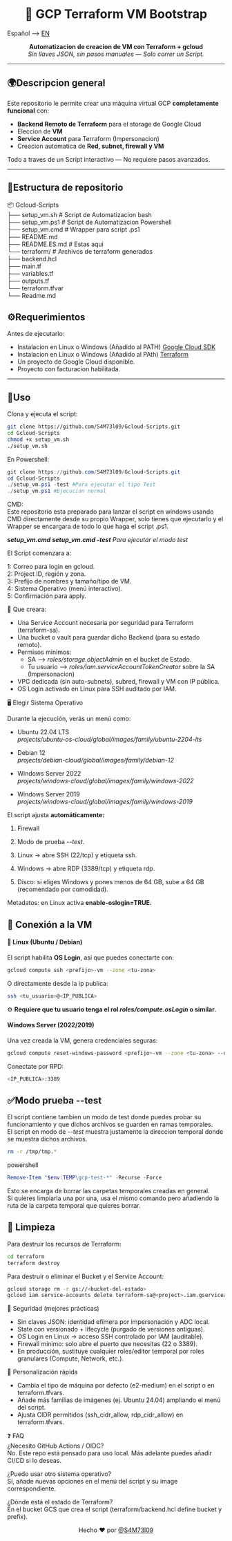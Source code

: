 <h1 align="center">🚀 GCP Terraform VM Bootstrap</h1>

Español --> [EN](README.md)  
<p align="center">
   <b>Automatizacion de creacion de VM con Terraform + gcloud</b><br>
   <i>Sin llaves JSON, sin pasos manuales — Solo correr un Script.</i>
</p>

---

## 🌍Descripcion general  
Este repositorio le permite crear una máquina virtual GCP **completamente funcional** con:  
- **Backend Remoto de Terraform** para el storage de Google Cloud
- Eleccion de **VM**   
- **Service Account** para Terraform (Impersonacion)
- Creacion automatica de **Red, subnet, firewall y VM**

Todo a traves de un Script interactivo — No requiere pasos avanzados.

---

## 📁Estructura de repositorio  
📦 Gcloud-Scripts  
├── setup_vm.sh  # Script de Automatizacion bash  
├── setup_vm.ps1 # Script de Automatizacion Powershell  
├── setup_vm.cmd # Wrapper para script .ps1   
├── README.md  
├── README.ES.md # Estas aqui  
└── terraform/ # Archivos de terraform generados  
├── backend.hcl  
├── main.tf  
├── variables.tf  
├── outputs.tf  
└── terraform.tfvar  
└── Readme.md

## ⚙️Requerimientos  
Antes de ejecutarlo:
- Instalacion en Linux o Windows (Añadido al PATH) [Google Cloud SDK](https://cloud.google.com/sdk/docs/install)  
- Instalacion en Linux o Windows (Añadido al PAth) [Terraform](https://developer.hashicorp.com/terraform/downloads)  
- Un proyecto de Google Cloud disponible.  
- Proyecto con facturacion habilitada.
---

## 🚀Uso  
Clona y ejecuta el script:
```bash
git clone https://github.com/S4M73l09/Gcloud-Scripts.git
cd Gcloud-Scripts
chmod +x setup_vm.sh
./setup_vm.sh
```  
En Powershell:  
```powershell
git clone https://github.com/S4M73l09/Gcloud-Scripts.git
cd Gcloud-Scripts
./setup_vm.ps1 -test #Para ejecutar el tipo Test
./setup_vm.ps1 #Ejecucion normal
```  
CMD:  
Este repositorio esta preparado para lanzar el script en windows usando CMD directamente desde su propio Wrapper, solo tienes que ejecutarlo y el Wrapper se encargara de todo lo que haga el script .ps1.  

***setup_vm.cmd***
***setup_vm.cmd -test*** *Para ejecutar el modo test*

El Script comenzara a:

1: Correo para login en gcloud.  
2: Project ID, región y zona.  
3: Prefijo de nombres y tamaño/tipo de VM.  
4: Sistema Operativo (menú interactivo).  
5: Confirmación para apply.  

🧠 Que creara:

- Una Service Account necesaria por seguridad para Terraform (terraform-sa).  
- Una bucket o vault para guardar dicho Backend (para su estado remoto).  
- Permisos minimos:  
    - SA --> *roles/storage.objectAdmin* en el bucket de Estado.
    - Tu usuario --> *roles/iam.serviceAccountTokenCreator* sobre la SA (Impersonacion)
- VPC dedicada (sin auto-subnets), subred, firewall y VM con IP pública.  
- OS Login activado en Linux para SSH auditado por IAM.

🖥️ Elegir Sistema Operativo

Durante la ejecución, verás un menú como:

* Ubuntu 22.04 LTS  
  *projects/ubuntu-os-cloud/global/images/family/ubuntu-2204-lts*

* Debian 12  
  *projects/debian-cloud/global/images/family/debian-12*

* Windows Server 2022  
  *projects/windows-cloud/global/images/family/windows-2022*

* Windows Server 2019  
  *projects/windows-cloud/global/images/family/windows-2019*

El script ajusta **automáticamente:**

1. Firewall

2. Modo de prueba *--test*.

3. Linux → abre SSH (22/tcp) y etiqueta ssh.

4. Windows → abre RDP (3389/tcp) y etiqueta rdp.

5. Disco: si eliges Windows y pones menos de 64 GB, sube a 64 GB (recomendado por comodidad).

Metadatos: en Linux activa **enable-oslogin=TRUE.**

## 🔌 Conexión a la VM

#### 🔑 Linux (Ubuntu / Debian)
El script habilita **OS Login**, así que puedes conectarte con:  
```bash  
gcloud compute ssh <prefijo>-vm --zone <tu-zona>
```
O directamente desde la ip publica:  
```bash
ssh <tu_usuario>@<IP_PUBLICA>
```
⚙️ **Requiere que tu usuario tenga el rol *roles/compute.osLogin* o similar.**  

#### Windows Server (2022/2019)  
Una vez creada la VM, genera credenciales seguras:  
```bash
gcloud compute reset-windows-password <prefijo>-vm --zone <tu-zona> --user <admin>
```  
Conectate por RPD:  
```bash
<IP_PUBLICA>:3389
```

## ✅Modo prueba --test  
El script contiene tambien un modo de test donde puedes probar su funcionamiento y que dichos archivos se guarden en ramas temporales.  
El script en modo de *--test* muestra justamente la direccion temporal donde se muestra dichos archivos.
```bash  
rm -r /tmp/tmp.*  
```  
powershell  
```powershell  
Remove-Item "$env:TEMP\gcp-test-*" -Recurse -Force
```  
Esto se encarga de borrar las carpetas temporales creadas en general.  
Si quieres limpiarla una por una, usa el mismo comando pero añadiendo la ruta de la carpeta temporal que quieres borrar.  

## 🧹 Limpieza  
Para destruir los recursos de Terraform:  
```bash
cd terraform
terraform destroy
```  
Para destruir o eliminar el Bucket y el Service Account:
```bash
gcloud storage rm -r gs://<bucket-del-estado>
gcloud iam service-accounts delete terraform-sa@<project>.iam.gserviceaccount.com
```

🔐 Seguridad (mejores prácticas)  
* Sin claves JSON: identidad efímera por impersonación y ADC local.  
* State con versionado + lifecycle (purgado de versiones antiguas).  
* OS Login en Linux → acceso SSH controlado por IAM (auditable).  
* Firewall mínimo: solo abre el puerto que necesitas (22 o 3389).  
* En producción, sustituye cualquier roles/editor temporal por roles granulares (Compute, Network, etc.).  

🧩 Personalización rápida  
* Cambia el tipo de máquina por defecto (e2-medium) en el script o en terraform.tfvars.  
* Añade más familias de imágenes (ej. Ubuntu 24.04) ampliando el menú del script.  
* Ajusta CIDR permitidos (ssh_cidr_allow, rdp_cidr_allow) en terraform.tfvars.  

❓ FAQ  
¿Necesito GitHub Actions / OIDC?  
No. Este repo está pensado para uso local. Más adelante puedes añadir CI/CD si lo deseas.

¿Puedo usar otro sistema operativo?  
Sí, añade nuevas opciones en el menú del script y su image correspondiente.

¿Dónde está el estado de Terraform?  
En el bucket GCS que crea el script (terraform/backend.hcl define bucket y prefix).

<p align="center"> Hecho ❤️ por <a href="https://github.com/S4M73l09">@S4M73l09</a> </p>